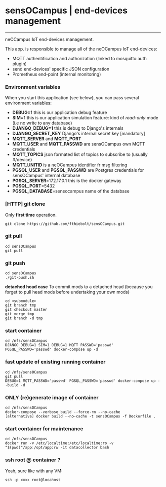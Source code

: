 # sensOCampus | end-devices management #
______________________________________________________________

neOCampus IoT end-devices management.

This app. is responsible to manage all of the neOCampus IoT end-devices:

  - MQTT authentification and authorization (linked to mosquitto auth plugin)
  - send end-devices' specific JSON configuration
  - Prometheus end-point (internal monitoring)

### Environment variables ###
When you start this application (see below), you can pass several environment variables:

  - **DEBUG=1** this is our application debug feature
  - **SIM=1** this is our application simulation feature: kind of *read-only* mode (i.e no write to any database)
  - **DJANGO_DEBUG=1** this is debug to Django's internals
  - **DJANGO_SECRET_KEY** Django's internal secret key [mandatory]
  - **MQTT_SERVER** and **MQTT_PORT**
  - **MQTT_USER** and **MQTT_PASSWD** are sensOCampus own MQTT credentials
  - **MQTT_TOPICS** json formated list of topics to subscribe to (usually #/device)
  - **MQTT_UNITID** is a neOCampus identifier fr msg filtering
  - **PGSQL_USER** and **PGSQL_PASSWD** are Postgres credentials for sensOCampus' internal database
  - **PGSQL_SERVER**=172.17.0.1   this is the docker gateway
  - **PGSQL_PORT**=5432
  - **PGSQL_DATABASE**=sensocampus    name of the database


### [HTTP] git clone ###
Only **first time** operation.

`git clone https://github.com/fthiebolt/sensOCampus.git`  

### git pull ###
```
cd sensOCampus
git pull
```

### git push ###
```
cd sensOCampus
./git-push.sh
```

**detached head case**
To commit mods to a detached head (because you forget to pull head mods before undertaking your own mods)
```
cd <submodule>
git branch tmp
git checkout master
git merge tmp
git branch -d tmp
```

### start container ###
```
cd /nfs/sensOCampus
DJANGO_DEBUG=1 SIM=1 DEBUG=1 MQTT_PASSWD='passwd' PGSQL_PASSWD='passwd' docker-compose up -d
```  

### fast update of existing running container ###
```
cd /nfs/sensOCampus
git pull
DEBUG=1 MQTT_PASSWD='passwd' PGSQL_PASSWD='passwd' docker-compose up --build -d
```  

### ONLY (re)generate image of container ###
```
cd /nfs/sensOCampus
docker-compose --verbose build --force-rm --no-cache
[alternative] docker build --no-cache -t sensOCampus -f Dockerfile .
```

### start container for maintenance ###
```
cd /nfs/sensOCampus
docker run -v /etc/localtime:/etc/localtime:ro -v "$(pwd)"/app:/opt/app:rw -it datacollector bash
```

### ssh root @ container ? ###
Yeah, sure like with any VM:
```
ssh -p xxxx root@locahost
```  

